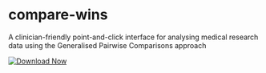 # compare-wins
A clinician-friendly point-and-click interface for analysing medical research data using the Generalised Pairwise Comparisons approach


<!-- BEGIN LATEST DOWNLOAD BUTTON -->
[![Download Now](https://custom-icon-badges.demolab.com/badge/-Download-blue?style=for-the-badge&logo=download&logoColor=white "Download zip")](https://github.com/HannahJohns/compare-wins/releases/download/latest/CompareWins_setup.exe)
<!-- END LATEST DOWNLOAD BUTTON -->
